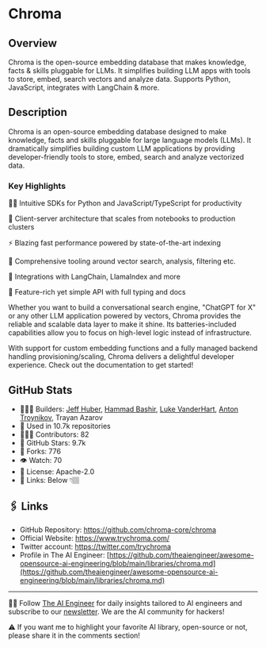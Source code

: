 # Chroma
## Overview
Chroma is the open-source embedding database that makes knowledge, facts & skills pluggable for LLMs. It simplifies building LLM apps with tools to store, embed, search vectors and analyze data. Supports Python, JavaScript, integrates with LangChain & more.

## Description

Chroma is an open-source embedding database designed to make knowledge, facts and skills pluggable for large language models (LLMs). It dramatically simplifies building custom LLM applications by providing developer-friendly tools to store, embed, search and analyze vectorized data.

### Key Highlights

 👩‍💻 Intuitive SDKs for Python and JavaScript/TypeScript for productivity

📡 Client-server architecture that scales from notebooks to production clusters

⚡ Blazing fast performance powered by state-of-the-art indexing

🔎 Comprehensive tooling around vector search, analysis, filtering etc.

🤝 Integrations with LangChain, LlamaIndex and more

🚀 Feature-rich yet simple API with full typing and docs

Whether you want to build a conversational search engine, "ChatGPT for X" or any other LLM application powered by vectors, Chroma provides the reliable and scalable data layer to make it shine. Its batteries-included capabilities allow you to focus on high-level logic instead of infrastructure.

With support for custom embedding functions and a fully managed backend handling provisioning/scaling, Chroma delivers a delightful developer experience. Check out the documentation to get started!

## GitHub Stats
* 👷🏽‍♀️ Builders: [Jeff Huber](https://www.linkedin.com/in/jeffchuber/), [Hammad Bashir](https://www.linkedin.com/in/hbashir/), [Luke VanderHart](https://www.linkedin.com/in/luke-vanderhart-270586170/), [Anton Troynikov](https://www.linkedin.com/in/antontroynikov/), Trayan Azarov
* 💾 Used in 10.7k repositories
* 👩🏽‍💻 Contributors: 82
* 💫 GitHub Stars: 9.7k
* 🍴 Forks: 776
* 👁️ Watch: 70
* 🪪 License: Apache-2.0
* 🔗 Links: Below 👇🏽

## 🖇️ Links
* GitHub Repository: https://github.com/chroma-core/chroma
* Official Website: https://www.trychroma.com/
* Twitter account: https://twitter.com/trychroma
* Profile in The AI Engineer: [https://github.com/theaiengineer/awesome-opensource-ai-engineering/blob/main/libraries/chroma.md](https://github.com/theaiengineer/awesome-opensource-ai-engineering/blob/main/libraries/chroma.md)

---
🧙🏽 Follow [The AI Engineer](https://www.linkedin.com/company/theaiengineer/) for daily insights tailored to AI engineers and subscribe to our [newsletter](http://theaiengineerco.substack.com). We are the AI community for hackers!

⚠️ If you want me to highlight your favorite AI library, open-source or not, please share it in the comments section!
